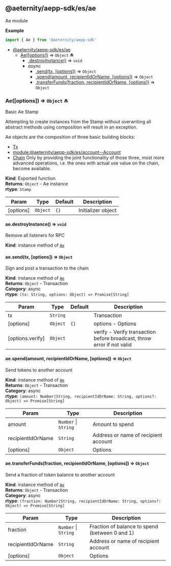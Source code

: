 <a id="module_@aeternity/aepp-sdk/es/ae"></a>

## @aeternity/aepp-sdk/es/ae
Ae module

**Example**  
```js
import { Ae } from '@aeternity/aepp-sdk'
```

* [@aeternity/aepp-sdk/es/ae](#module_@aeternity/aepp-sdk/es/ae)
    * [Ae([options])](#exp_module_@aeternity/aepp-sdk/es/ae--Ae) ⇒ `Object` ⏏
        * [.destroyInstance()](#module_@aeternity/aepp-sdk/es/ae--Ae+destroyInstance) ⇒ `void`
        * _async_
            * [.send(tx, [options])](#module_@aeternity/aepp-sdk/es/ae--Ae+send) ⇒ `Object`
            * [.spend(amount, recipientIdOrName, [options])](#module_@aeternity/aepp-sdk/es/ae--Ae+spend) ⇒ `Object`
            * [.transferFunds(fraction, recipientIdOrName, [options])](#module_@aeternity/aepp-sdk/es/ae--Ae+transferFunds) ⇒ `Object`

<a id="exp_module_@aeternity/aepp-sdk/es/ae--Ae"></a>

### Ae([options]) ⇒ `Object` ⏏
Basic Ae Stamp

Attempting to create instances from the Stamp without overwriting all
abstract methods using composition will result in an exception.

Ae objects are the composition of three basic building blocks:
* [Tx](#exp_module_@aeternity/aepp-sdk/es/tx--Tx)
* [module:@aeternity/aepp-sdk/es/account--Account](module:@aeternity/aepp-sdk/es/account--Account)
* [Chain](#exp_module_@aeternity/aepp-sdk/es/chain--Chain)
Only by providing the joint functionality of those three, most more advanced
operations, i.e. the ones with actual use value on the chain, become
available.

**Kind**: Exported function  
**Returns**: `Object` - Ae instance  
**rtype**: `Stamp`

| Param | Type | Default | Description |
| --- | --- | --- | --- |
| [options] | `Object` | <code>{}</code> | Initializer object |

<a id="module_@aeternity/aepp-sdk/es/ae--Ae+destroyInstance"></a>

#### ae.destroyInstance() ⇒ `void`
Remove all listeners for RPC

**Kind**: instance method of [`Ae`](#exp_module_@aeternity/aepp-sdk/es/ae--Ae)  
<a id="module_@aeternity/aepp-sdk/es/ae--Ae+send"></a>

#### ae.send(tx, [options]) ⇒ `Object`
Sign and post a transaction to the chain

**Kind**: instance method of [`Ae`](#exp_module_@aeternity/aepp-sdk/es/ae--Ae)  
**Returns**: `Object` - Transaction  
**Category**: async  
**rtype**: `(tx: String, options: Object) => Promise[String]`

| Param | Type | Default | Description |
| --- | --- | --- | --- |
| tx | `String` |  | Transaction |
| [options] | `Object` | <code>{}</code> | options - Options |
| [options.verify] | `Object` |  | verify - Verify transaction before broadcast, throw error if not valid |

<a id="module_@aeternity/aepp-sdk/es/ae--Ae+spend"></a>

#### ae.spend(amount, recipientIdOrName, [options]) ⇒ `Object`
Send tokens to another account

**Kind**: instance method of [`Ae`](#exp_module_@aeternity/aepp-sdk/es/ae--Ae)  
**Returns**: `Object` - Transaction  
**Category**: async  
**rtype**: `(amount: Number|String, recipientIdOrName: String, options?: Object) => Promise[String]`

| Param | Type | Description |
| --- | --- | --- |
| amount | `Number` \| `String` | Amount to spend |
| recipientIdOrName | `String` | Address or name of recipient account |
| [options] | `Object` | Options |

<a id="module_@aeternity/aepp-sdk/es/ae--Ae+transferFunds"></a>

#### ae.transferFunds(fraction, recipientIdOrName, [options]) ⇒ `Object`
Send a fraction of token balance to another account

**Kind**: instance method of [`Ae`](#exp_module_@aeternity/aepp-sdk/es/ae--Ae)  
**Returns**: `Object` - Transaction  
**Category**: async  
**rtype**: `(fraction: Number|String, recipientIdOrName: String, options?: Object) => Promise[String]`

| Param | Type | Description |
| --- | --- | --- |
| fraction | `Number` \| `String` | Fraction of balance to spend (between 0 and 1) |
| recipientIdOrName | `String` | Address or name of recipient account |
| [options] | `Object` | Options |

